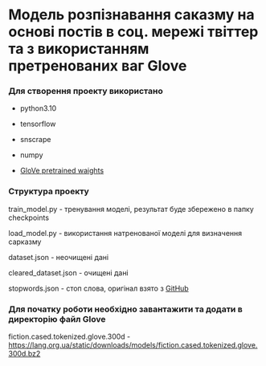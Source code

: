 # Модель розпізнавання саказму на основі постів в соц. мережі твіттер та з використанням претренованих ваг Glove

### Для створення проекту використано

- python3.10

- tensorflow

- snscrape

- numpy

- [GloVe pretrained waights](https://lang.org.ua/en/models/#anchor4)

### Структура проекту

train_model.py - тренування моделі, результат буде збережено в папку checkpoints

load_model.py - використання натренованої моделі для визначення сарказму

dataset.json - неочищені дані

cleared_dataset.json - очищені дані

stopwords.json - стоп слова, оригінал взято з [GitHub](https://github.com/skupriienko/Ukrainian-Stopwords)

### Для початку роботи необхідно завантажити та додати в директорію файл Glove

fiction.cased.tokenized.glove.300d - https://lang.org.ua/static/downloads/models/fiction.cased.tokenized.glove.300d.bz2
